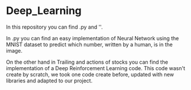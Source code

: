 # Deep_Learning

In this repository you can find .py and ''.

In .py you can find an easy implementation of Neural Network using the MNIST dataset to predict which number, written by a human, is in the image.

On the other hand in Trailing and actions of stocks you can find the implementation of a Deep Reinforcement Learning code. This code wasn't create by scratch, we took one code create before, updated with new libraries and adapted to our project.
